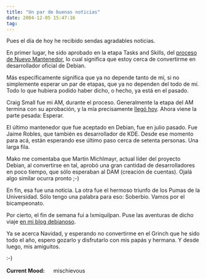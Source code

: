 ```yaml
---
title: "Un par de buenas noticias"
date: 2004-12-05 15:47:16
tag: 
---
```

<p>Pues el día de hoy he recibido sendas agradables noticias.</p>

<p>En primer lugar, he sido aprobado en la etapa Tasks and Skills, del <a href="http://nm.debian.org/">proceso de Nuevo Mantenedor</a>, lo cual significa que estoy cerca de convertirme en desarrollador oficial de Debian.</p>

<p>Más específicamente significa que ya no depende tanto de mí, si no simplemente esperar un par de etapas, que ya no dependen del todo de mí. Todo lo que hubiera podido haber dicho, o hecho, ya está en el pasado.</p>

<p>Craig Small fue mi AM, durante el proceso. Generalmente la etapa del AM termina con su aprobación, y la mía precisamente <a href="http://lists.debian.org/debian-newmaint/2004/12/msg00004.html">llegó hoy</a>. Ahora viene la parte pesada: Esperar.</p>

<p>El último mantenedor que fue aceptado en Debian, fue en julio pasado. Fue Jaime Robles, que también es desarrollador de KDE. Desde ese momento para acá, están esperando ese último paso cerca de setenta personas. Una larga fila.</p>

<p>Mako me comentaba que Martin Michlmayr, actual líder del proyecto Debian, al convertirse en tal, aprobó una gran cantidad de desarrolladores en poco tiempo, que sólo esperaban al DAM (creación de cuentas). Ojalá algo similar ocurra pronto ;-)</p>

<p>En fin, esa fue una noticia. La otra fue el hermoso triunfo de los Pumas de la Universidad. Sólo tengo una palabra para eso: Soberbio. Vamos por el bicampeonato.</p>

<p>Por cierto, el fin de semana fui a Ixmiquilpan. Puse las aventuras de dicho viaje <a href="http://www.livejournal.com/users/damog_deb/840.html">en mi blog debianoso</a>.</p>

<p>Ya se acerca Navidad, y esperando no convertirme en el Grinch que he sido todo el año, espero gozarlo y disfrutarlo con mis papás y hermana. Y desde luego, mis amiguitos.</p>

<p>:-)</p>

<p><strong>Current Mood:</strong> <img width="15" height="15" src="http://stat.livejournal.com/img/mood/growf/smileys/wink.gif"/> mischievous</p>
